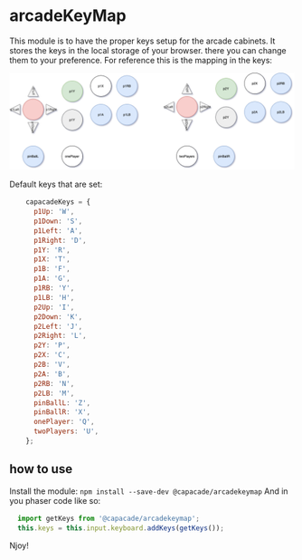 # arcadeKeyMap

This module is to have the proper keys setup for the arcade cabinets. It stores the keys in the local storage of your browser. there you can change them to your preference. For reference this is the mapping in the keys:

![mapping of keys](keymap.png)

Default keys that are set:

```javascript
    capacadeKeys = {
      p1Up: 'W',
      p1Down: 'S',
      p1Left: 'A',
      p1Right: 'D',
      p1Y: 'R',
      p1X: 'T',
      p1B: 'F',
      p1A: 'G',
      p1RB: 'Y',
      p1LB: 'H',
      p2Up: 'I',
      p2Down: 'K',
      p2Left: 'J',
      p2Right: 'L',
      p2Y: 'P',
      p2X: 'C',
      p2B: 'V',
      p2A: 'B',
      p2RB: 'N',
      p2LB: 'M',
      pinBallL: 'Z',
      pinBallR: 'X',
      onePlayer: 'Q',
      twoPlayers: 'U',
    };
```

## how to use

Install the module:
`npm install --save-dev @capacade/arcadekeymap` And in you phaser  code like so:

```javascript
  import getKeys from '@capacade/arcadekeymap';
  this.keys = this.input.keyboard.addKeys(getKeys());
```

Njoy!
